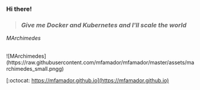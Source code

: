 ### Hi there!

> ### *Give me Docker and Kubernetes and I'll scale the world*
*MArchimedes*

<br/>
![MArchimedes](https://raw.githubusercontent.com/mfamador/mfamador/master/assets/marchimedes_small.pngg)

[:octocat: https://mfamador.github.io](https://mfamador.github.io)
